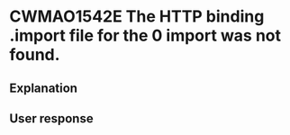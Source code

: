 # CWMAO1542E The HTTP binding .import file for the 0 import was not found.

## Explanation

## User response